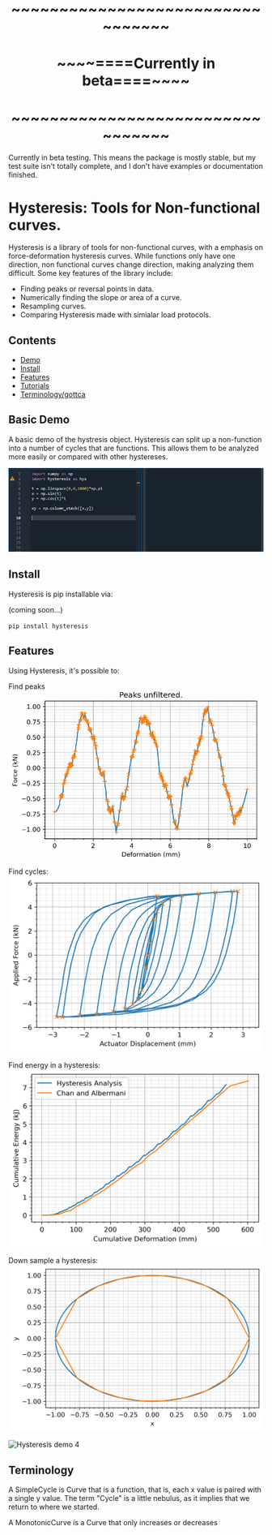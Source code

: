 <h1 align = "Middle">~~~~~~~~~~~~~~~~~~~~~~~~~~~~~~~~~</h1>
<h1 align = "Middle">~~~~====Currently in beta====~~~~</h1>
<h1 align = "Middle">~~~~~~~~~~~~~~~~~~~~~~~~~~~~~~~~~</h1>
Currently in beta testing. 
This means the package is mostly stable, but my test suite isn't totally complete, and I don't have examples or documentation finished.


<h1 align = "Left">Hysteresis: Tools for Non-functional curves.</h1>


Hysteresis is a library of tools for non-functional curves, with a emphasis on force-deformation hysteresis curves.
While functions only have one direction, non functional curves change direction, making analyzing them difficult.
Some key features of the library include:

* Finding peaks or reversal points in data.
* Numerically finding the slope or area of a curve.
* Resampling curves.
* Comparing Hysteresis made with simialar load protocols.

## Contents

* [Demo](https://github.com/cslotboom/Hysteresis#demo)
* [Install](https://github.com/cslotboom/Hysteresis#install)
* [Features](https://github.com/cslotboom/Hysteresis#features)
* [Tutorials](https://github.com/cslotboom/Hysteresis#tutorials)
* [Terminology/gottca](https://github.com/cslotboom/Hysteresis#Terminology)

## Basic Demo

A basic demo of the hystresis object. 
Hysteresis can split up a non-function into a number of cycles that are functions.
This allows them to be analyzed more easily or compared with other hystereses.

![Hysteresis demo 1](doc/images/feat/demo.gif)


## Install

Hysteresis is pip installable via:

(coming soon...)

`pip install hysteresis`



## Features

Using Hysteresis, it's possible to:

Find peaks
![Hysteresis demo 1](doc/images/feat/demo2.gif)

Find cycles:
![Hysteresis demo 2](doc/images/feat/demo3.png)

Find energy in a hysteresis:
![Hysteresis demo 3](doc/images/feat/CumulativeArea_base.png)

Down sample a hysteresis:
![Hysteresis demo 3](doc/images/feat/demo4.png)


![Hysteresis demo 4](doc/images/feat/compare.png)


## Terminology

A SimpleCycle is Curve that is a function, that is, each x value is paired with a single y value.
The term "Cycle" is a little nebulus, as it implies that we return to where we started.

A MonotonicCurve is a Curve that only increases or decreases


